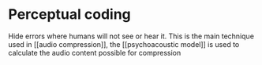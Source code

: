 # Perceptual coding
Hide errors where humans will not see or hear it. This is the main technique used in [[audio compression]], the [[psychoacoustic model]] is used to calculate the audio content possible for compression